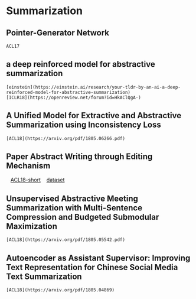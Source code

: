 # Summarization


## Pointer-Generator Network
    
    ACL17

##  a deep reinforced model for abstractive summarization

    [einstein](https://einstein.ai/research/your-tldr-by-an-ai-a-deep-reinforced-model-for-abstractive-summarization)
    [ICLR18](https://openreview.net/forum?id=HkAClQgA-)

## A Unified Model for Extractive and Abstractive Summarization using Inconsistency Loss
    
    [ACL18](https://arxiv.org/pdf/1805.06266.pdf)
   
   
## Paper Abstract Writing through Editing Mechanism
    [ACL18-short](https://arxiv.org/abs/1805.06064)
    [dataset](https://github.com/EagleW/Writing-editing-Network)


## Unsupervised Abstractive Meeting Summarization with Multi-Sentence Compression and Budgeted Submodular Maximization
    
    [ACL18](https://arxiv.org/pdf/1805.05542.pdf)
    
## Autoencoder as Assistant Supervisor: Improving Text Representation for Chinese Social Media Text Summarization

    [ACL18](https://arxiv.org/pdf/1805.04869)
